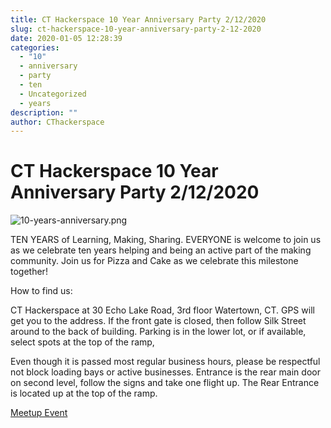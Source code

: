 ```yaml
---
title: CT Hackerspace 10 Year Anniversary Party 2/12/2020
slug: ct-hackerspace-10-year-anniversary-party-2-12-2020
date: 2020-01-05 12:28:39
categories:
  - "10"
  - anniversary
  - party
  - ten
  - Uncategorized
  - years
description: ""
author: CThackerspace
---
```


# CT Hackerspace 10 Year Anniversary Party 2/12/2020

![10-years-anniversary.png](/uploads/2020/01/10-years-anniversary.png)

TEN YEARS of Learning, Making, Sharing. EVERYONE is welcome to join us as we celebrate ten years helping and being an active part of the making community. Join us for Pizza and Cake as we celebrate this milestone together!

How to find us:

CT Hackerspace at 30 Echo Lake Road, 3rd floor Watertown, CT. GPS will get you to the address. If the front gate is closed, then follow Silk Street around to the back of building. Parking is in the lower lot, or if available, select spots at the top of the ramp,

Even though it is passed most regular business hours, please be respectful not block loading bays or active businesses. Entrance is the rear main door on second level, follow the signs and take one flight up. The Rear Entrance is located up at the top of the ramp.

[Meetup Event](https://www.meetup.com/CT-Hackerspace/events/267666332/)
